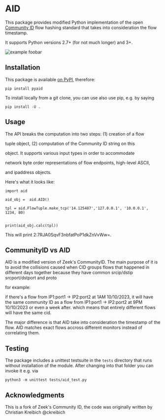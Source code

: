 AID
=============

This package provides modified Python implementation of the open
[Community ID](https://github.com/corelight/community-id-spec)
flow hashing standard that takes into consideration the flow timestamp.

It supports Python versions 2.7+ (for not much longer) and 3+.

![example foobar](https://github.com/corelight/pycommunityid/actions/workflows/python.yaml/badge.svg)

Installation
------------

This package is available [on PyPI](https://pypi.org/project/communityid/), therefore:

    pip install pyaid

To install locally from a git clone, you can use also use pip, e.g. by saying

    pip install -U .


Usage
-----


The API breaks the computation into two steps: (1) creation of a flow

tuple object, (2) computation of the Community ID string on this

object. It supports various input types in order to accommodate

network byte order representations of flow endpoints, high-level ASCII,

and ipaddress objects.


Here's what it looks like:

    
    import aid
    
    aid_obj =  aid.AID()
    
    tpl = aid.FlowTuple.make_tcp('14.125487','127.0.0.1', '10.0.0.1', 1234, 80)
    
    
    print(aid_obj.calc(tpl))

This will print 2:7RJA0SqvF3nbfatPoP1dkZnVvWw=.


CommunityID vs AID
-----
AID is a modified version of Zeek's CommunityID. 
The main purpose of it is to avoid the collisions
caused when CID groups flows that happened in different days together because they have common 
srcip/dstip srcport/dstport and proto

for example:

if there's a flow from IP1:port1 -> IP2:port2 at 1AM 10/10/2023, 
it will have the same community ID as a flow from IP1:port1 -> IP2:port2 at 9PM 10/10/2023 or even a week after.
which means that entirely different flows will have the same cid.

The major difference is that AID
take into consideration the timestamp of the flow. 
AID matches exact flows accross different monitors instead of correlating them.


Testing
-------

The package includes a unittest testsuite in the `tests` directory
that runs without installation of the module. After changing into that
folder you can invoke it e.g. via

    python3 -m unittest tests/aid_test.py    



Acknowledgments
------

This is a fork of Zeek's Community ID, the code was originally written by Christian Kreibich @ckreibich

